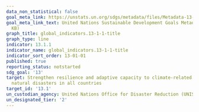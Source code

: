 ```yaml
---
data_non_statistical: false
goal_meta_link: https://unstats.un.org/sdgs/metadata/files/Metadata-13-01-01.pdf
goal_meta_link_text: United Nations Sustainable Development Goals Metadata (PDF 224
  KB)
graph_title: global_indicators.13-1-1-title
graph_type: line
indicator: 13.1.1
indicator_name: global_indicators.13-1-1-title
indicator_sort_order: 13-01-01
published: true
reporting_status: notstarted
sdg_goal: '13'
target: Strengthen resilience and adaptive capacity to climate-related hazards and
  natural disasters in all countries
target_id: '13.1'
un_custodian_agency: United Nations Office for Disaster Reduction (UNISDR)
un_designated_tier: '2'
---
```


